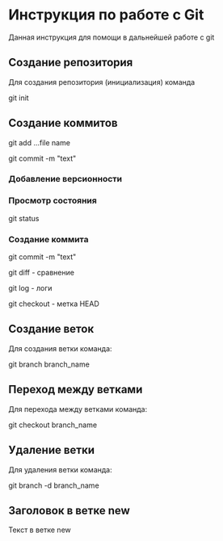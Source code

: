 # Инструкция по работе с Git

Данная инструкция для помощи в дальнейшей работе с git

## Создание репозитория

Для создания репозитория (инициализация) команда

   git init

## Создание коммитов

  git add ...file name
  
  git commit -m "text"

### Добавление версионности

### Просмотр состояния

  git status

### Создание коммита

  git commit -m "text"

  git diff - сравнение

  git log - логи

  git checkout - метка HEAD

## Создание веток

Для создания ветки команда:

  git branch branch_name

## Переход между ветками

Для перехода между ветками команда:

  git checkout branch_name

## Удаление ветки

Для удаления ветки команда:

  git branch -d branch_name

## Заголовок в ветке new

Текст в ветке new